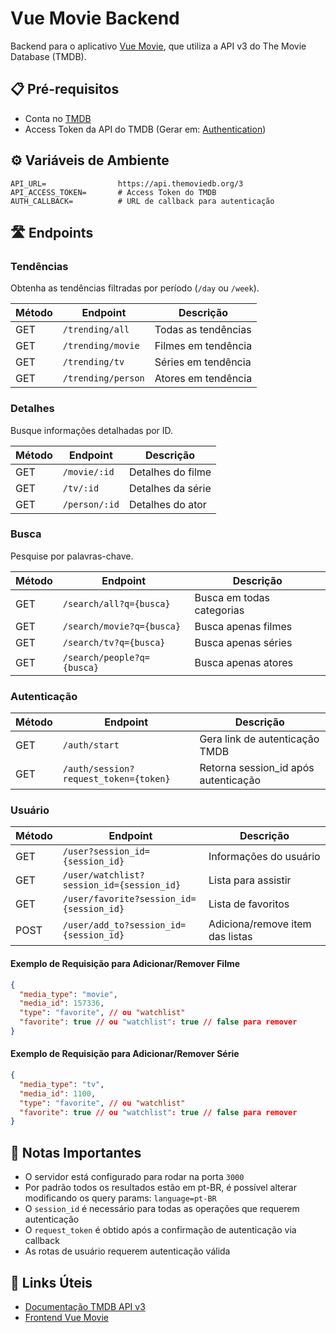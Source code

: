 # Vue Movie Backend

Backend para o aplicativo [Vue Movie](https://github.com/LucasHayashi/vue-movie-frontend), que utiliza a API v3 do The Movie Database (TMDB).

## 📋 Pré-requisitos

- Conta no [TMDB](https://www.themoviedb.org/)
- Access Token da API do TMDB (Gerar em: [Authentication](https://developer.themoviedb.org/reference/intro/authentication))

## ⚙️ Variáveis de Ambiente

```env
API_URL=                https://api.themoviedb.org/3
API_ACCESS_TOKEN=       # Access Token do TMDB
AUTH_CALLBACK=          # URL de callback para autenticação
```

## 🛣️ Endpoints

### Tendências

Obtenha as tendências filtradas por período (`/day` ou `/week`).

| Método | Endpoint           | Descrição           |
| ------ | ------------------ | ------------------- |
| GET    | `/trending/all`    | Todas as tendências |
| GET    | `/trending/movie`  | Filmes em tendência |
| GET    | `/trending/tv`     | Séries em tendência |
| GET    | `/trending/person` | Atores em tendência |

### Detalhes

Busque informações detalhadas por ID.

| Método | Endpoint      | Descrição         |
| ------ | ------------- | ----------------- |
| GET    | `/movie/:id`  | Detalhes do filme |
| GET    | `/tv/:id`     | Detalhes da série |
| GET    | `/person/:id` | Detalhes do ator  |

### Busca

Pesquise por palavras-chave.

| Método | Endpoint                   | Descrição                 |
| ------ | -------------------------- | ------------------------- |
| GET    | `/search/all?q={busca}`    | Busca em todas categorias |
| GET    | `/search/movie?q={busca}`  | Busca apenas filmes       |
| GET    | `/search/tv?q={busca}`     | Busca apenas séries       |
| GET    | `/search/people?q={busca}` | Busca apenas atores       |

### Autenticação

| Método | Endpoint                              | Descrição                            |
| ------ | ------------------------------------- | ------------------------------------ |
| GET    | `/auth/start`                         | Gera link de autenticação TMDB       |
| GET    | `/auth/session?request_token={token}` | Retorna session_id após autenticação |

### Usuário

| Método | Endpoint                                  | Descrição                       |
| ------ | ----------------------------------------- | ------------------------------- |
| GET    | `/user?session_id={session_id}`           | Informações do usuário          |
| GET    | `/user/watchlist?session_id={session_id}` | Lista para assistir             |
| GET    | `/user/favorite?session_id={session_id}`  | Lista de favoritos              |
| POST   | `/user/add_to?session_id={session_id}`    | Adiciona/remove item das listas |

#### Exemplo de Requisição para Adicionar/Remover Filme

```json
{
  "media_type": "movie",
  "media_id": 157336,
  "type": "favorite", // ou "watchlist"
  "favorite": true // ou "watchlist": true // false para remover
}
```

#### Exemplo de Requisição para Adicionar/Remover Série

```json
{
  "media_type": "tv",
  "media_id": 1100,
  "type": "favorite", // ou "watchlist"
  "favorite": true // ou "watchlist": true // false para remover
}
```

## 📝 Notas Importantes

- O servidor está configurado para rodar na porta `3000`
- Por padrão todos os resultados estão em pt-BR, é possível alterar modificando os query params: `language=pt-BR`
- O `session_id` é necessário para todas as operações que requerem autenticação
- O `request_token` é obtido após a confirmação de autenticação via callback
- As rotas de usuário requerem autenticação válida

## 🔗 Links Úteis

- [Documentação TMDB API v3](https://developer.themoviedb.org/reference/intro/getting-started)
- [Frontend Vue Movie](https://github.com/LucasHayashi/vue-movie-frontend)
